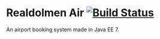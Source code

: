 # Realdolmen Air [![Build Status](https://travis-ci.org/brentco/RAir.svg?branch=master)](https://travis-ci.org/brentco/RAir)
An airport booking system made in Java EE 7.
